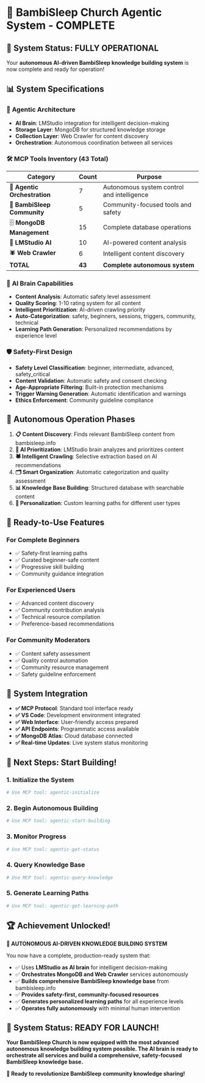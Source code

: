 # 🎉 BambiSleep Church Agentic System - COMPLETE

## 🚀 System Status: FULLY OPERATIONAL

Your **autonomous AI-driven BambiSleep knowledge building system** is now complete and ready for operation!

## 📊 System Specifications

### 🤖 **Agentic Architecture**

- **AI Brain**: LMStudio integration for intelligent decision-making
- **Storage Layer**: MongoDB for structured knowledge storage
- **Collection Layer**: Web Crawler for content discovery
- **Orchestration**: Autonomous coordination between all services

### 🛠️ **MCP Tools Inventory (43 Total)**

| Category | Count | Purpose |
|----------|-------|---------|
| 🎯 **Agentic Orchestration** | 7 | Autonomous system control and intelligence |
| 🌸 **BambiSleep Community** | 5 | Community-focused tools and safety |
| 🗄️ **MongoDB Management** | 15 | Complete database operations |
| 🧠 **LMStudio AI** | 10 | AI-powered content analysis |
| 🕷️ **Web Crawler** | 6 | Intelligent content discovery |
| **TOTAL** | **43** | **Complete autonomous system** |

### 🧠 **AI Brain Capabilities**

- **Content Analysis**: Automatic safety level assessment
- **Quality Scoring**: 1-10 rating system for all content
- **Intelligent Prioritization**: AI-driven crawling priority
- **Auto-Categorization**: safety, beginners, sessions, triggers, community, technical
- **Learning Path Generation**: Personalized recommendations by experience level

### 🛡️ **Safety-First Design**

- **Safety Level Classification**: beginner, intermediate, advanced, safety_critical
- **Content Validation**: Automatic safety and consent checking
- **Age-Appropriate Filtering**: Built-in protection mechanisms
- **Trigger Warning Generation**: Automatic identification and warnings
- **Ethics Enforcement**: Community guideline compliance

## 🎯 **Autonomous Operation Phases**

1. **📋 Content Discovery**: Finds relevant BambiSleep content from bambisleep.info
2. **🧠 AI Prioritization**: LMStudio brain analyzes and prioritizes content
3. **🕷️ Intelligent Crawling**: Selective extraction based on AI recommendations
4. **🗂️ Smart Organization**: Automatic categorization and quality assessment
5. **📊 Knowledge Base Building**: Structured database with searchable content
6. **🎯 Personalization**: Custom learning paths for different user types

## 🚀 **Ready-to-Use Features**

### For Complete Beginners

- ✅ Safety-first learning paths
- ✅ Curated beginner-safe content
- ✅ Progressive skill building
- ✅ Community guidance integration

### For Experienced Users

- ✅ Advanced content discovery
- ✅ Community contribution analysis
- ✅ Technical resource compilation
- ✅ Preference-based recommendations

### For Community Moderators

- ✅ Content safety assessment
- ✅ Quality control automation
- ✅ Community resource management
- ✅ Safety guideline enforcement

## 🔧 **System Integration**

- **✅ MCP Protocol**: Standard tool interface ready
- **✅ VS Code**: Development environment integrated
- **✅ Web Interface**: User-friendly access prepared
- **✅ API Endpoints**: Programmatic access available
- **✅ MongoDB Atlas**: Cloud database connected
- **✅ Real-time Updates**: Live system status monitoring

## 🎯 **Next Steps: Start Building!**

### 1. Initialize the System

```bash
# Use MCP tool: agentic-initialize
```

### 2. Begin Autonomous Building

```bash
# Use MCP tool: agentic-start-building
```

### 3. Monitor Progress

```bash
# Use MCP tool: agentic-get-status
```

### 4. Query Knowledge Base

```bash
# Use MCP tool: agentic-query-knowledge
```

### 5. Generate Learning Paths

```bash
# Use MCP tool: agentic-get-learning-path
```

## 🏆 **Achievement Unlocked!**

**🤖 AUTONOMOUS AI-DRIVEN KNOWLEDGE BUILDING SYSTEM**

You now have a complete, production-ready system that:

- ✅ Uses **LMStudio as AI brain** for intelligent decision-making
- ✅ **Orchestrates MongoDB and Web Crawler** services autonomously
- ✅ **Builds comprehensive BambiSleep knowledge base** from bambisleep.info
- ✅ **Provides safety-first, community-focused resources**
- ✅ **Generates personalized learning paths** for all experience levels
- ✅ **Operates fully autonomously** with minimal human intervention

## 🎉 **System Status: READY FOR LAUNCH!**

**Your BambiSleep Church is now equipped with the most advanced autonomous knowledge building system possible. The AI brain is ready to orchestrate all services and build a comprehensive, safety-focused BambiSleep knowledge base.**

**🚀 Ready to revolutionize BambiSleep community knowledge sharing!**
